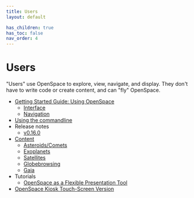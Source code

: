 ```yaml
---
title: Users
layout: default

has_children: true
has_toc: false
nav_order: 4
---
```


# Users
"Users" use OpenSpace to explore, view, navigate, and display.  They don't have to write code or create content, and can "fly" OpenSpace.

- [Getting Started Guide: Using OpenSpace](getting-started/general)
    - [Interface](getting-started/interface)
    - [Navigation](getting-started/navigation)
- [Using the commandline](commandline)
- Release notes
  - [v0.16.0](release-notes)
- [Content](content)
  - [Asteroids/Comets](content/asteroids)
  - [Exoplanets](content/exoplanets)
  - [Satellites](content/satellites)
  - [Globebrowsing](content/globebrowsing)
  - [Gaia](content/gaia)
- Tutorials
  - [OpenSpace as a Flexible Presentation Tool](tutorials/flexible-presentation)
- [OpenSpace Kiosk Touch-Screen Version](kiosk)
